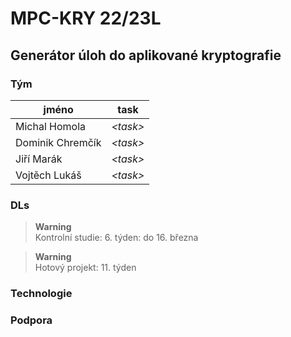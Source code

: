 # MPC-KRY 22/23L
## Generátor úloh do aplikované kryptografie
### Tým
| jméno | task |
|-------|------|
| Michal Homola | <i>\<task\></i> |
| Dominik Chremčík | <i>\<task\></i> |
| Jiří Marák | <i>\<task\></i> |
| Vojtěch Lukáš | <i>\<task\></i> |

### DLs
> **Warning**<br>
Kontrolní studie: 6. týden: do 16. března

> **Warning**<br>
> Hotový projekt: 11. týden

### Technologie

### Podpora

